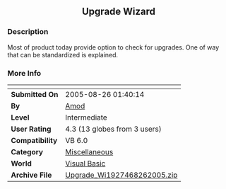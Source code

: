﻿<div align="center">

## Upgrade Wizard


</div>

### Description

Most of product today provide option to check for upgrades. One of way that can be standardized is explained.
 
### More Info
 


<span>             |<span>
---                |---
**Submitted On**   |2005-08-26 01:40:14
**By**             |[Amod](https://github.com/Planet-Source-Code/PSCIndex/blob/master/ByAuthor/amod.md)
**Level**          |Intermediate
**User Rating**    |4.3 (13 globes from 3 users)
**Compatibility**  |VB 6\.0
**Category**       |[Miscellaneous](https://github.com/Planet-Source-Code/PSCIndex/blob/master/ByCategory/miscellaneous__1-1.md)
**World**          |[Visual Basic](https://github.com/Planet-Source-Code/PSCIndex/blob/master/ByWorld/visual-basic.md)
**Archive File**   |[Upgrade\_Wi1927468262005\.zip](https://github.com/Planet-Source-Code/amod-upgrade-wizard__1-62329/archive/master.zip)








